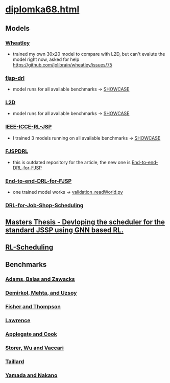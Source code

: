 # [diplomka68.html](https://www.cs.cas.cz/~martin/diplomka68.html)

## Models

### [Wheatley](models/Wheatley/)

- trained my own 30x20 model to compare with L2D, but can't evalute the model right now, asked for help https://github.com/jolibrain/wheatley/issues/75

### [fjsp-drl](models/fjsp-drl/)

- model runs for all available benchmarks -> [SHOWCASE](models/fjsp-drl/fjsp-drl/Showcase%20fjsp-drl.ipynb)

### [L2D](models/L2D/)

- model runs for all available benchmarks -> [SHOWCASE](models/L2D/Showcase.ipynb)

### [IEEE-ICCE-RL-JSP](models/IEEE-ICCE-RL-JSP/)

- I trained 3 models running on all available benchmarks -> [SHOWCASE](models/IEEE-ICCE-RL-JSP/ieee-icce-rl-jsp/ieee_icce_rl_jsp.ipynb)

### [FJSPDRL](models/FJSPDRL/)

- this is outdated repository for the article, the new one is [End-to-end-DRL-for-FJSP](models/End-to-end-DRL-for-FJSP/)

### [End-to-end-DRL-for-FJSP](models/End-to-end-DRL-for-FJSP/)

- one trained model works -> [validation_readWorld.py](models/End-to-end-DRL-for-FJSP/repo/FJSP_RealWorld/validation_realWorld.py)

### [DRL-for-Job-Shop-Scheduling](https://github.com/hexiao5886/DRL-for-Job-Shop-Scheduling/tree/master)

## [Masters Thesis - Devloping the scheduler for the standard JSSP using GNN based RL.](https://github.com/sachin301195/Thesis/tree/main)

## [RL-Scheduling](https://github.com/hliangzhao/RL-Scheduling)

## Benchmarks

### [Adams, Balas and Zawacks](benchmarks/abz_instances)

### [Demirkol, Mehta, and Uzsoy](benchmarks/dmu_instances/)

### [Fisher and Thompson](benchmarks/ft_instances/)

### [Lawrence](benchmarks/la_instances/)

### [Applegate and Cook](benchmarks/orb_instances/)

### [Storer, Wu and Vaccari](benchmarks/swv_instances/)

### [Taillard](benchmarks/ta_instances/)

### [Yamada and Nakano](benchmarks/yn_instances/)